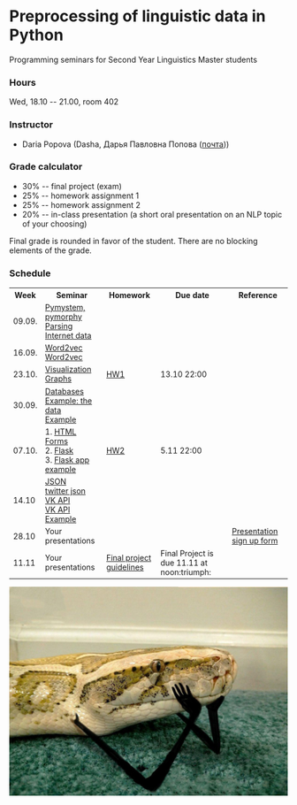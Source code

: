 # Preprocessing of linguistic data in Python

Programming seminars for Second Year Linguistics Master students

### Hours

Wed, 18.10 -- 21.00, room 402

### Instructor
* Daria Popova (Dasha, Дарья Павловна Попова ([почта](mailto:daschapopowa@gmail.com)))

### Grade calculator
* 30% -- final project (exam)
* 25% -- homework assignment 1
* 25% -- homework assignment 2
* 20% -- in-class presentation (a short oral presentation on an NLP topic of your choosing)

Final grade is rounded in favor of the student. There are no blocking elements of the grade.

### Schedule
<table>
  <tr>
    <th>Week</th>
    <th>Seminar</th>
    <th>Homework</th>
    <th>Due date</th>
    <th>Reference</th>
  </tr>
   <tr>
    <td>09.09.</td>
    <td><a href="./PPSem1.ipynb">Pymystem, pymorphy</a><br>
    <a href="./PPSem2.ipynb">Parsing Internet data</a></td>
    <td></td>
    <td></td>
    <td>
    </td>
  </tr>
  <tr>
    <td>16.09.</td>
    <td><a href="./Word2vec(2).md">Word2vec</a><br>
      <a href="./Word2vec(2).ipynb">Word2vec</a>
    </td>
    <td></td>
    <td></td>
    <td>
    </td>
  </tr>
    <td>23.10.</td>
    <td><a href="./PPVisualization.ipynb">Visualization</a><br>
      <a href="./Networkx(1).ipynb">Graphs</a></td>
    <td><a href="./HW1.md">HW1</a></td>
    <td>13.10 22:00</td>
    <td></td>
   </tr>
    <tr>
    <td>30.09.</td>
    <td><a href="./DataBases.ipynb">Databases</a><br>
      <a href="./nanai-vowels.csv">Example: the data</a><br>
  <a href="./dbexample(1).ipynb">Example</a></td>
    <td></td>
    <td></td>
    <td>
  </td>
  </tr>
    <tr>
    <td>07.10.</td>
    <td>
  1. <a href="./HTML-forms.md">HTML Forms</a><br>
      2. <a href="./PPFlask.ipynb">Flask</a><br>
      3. <a href="./FlaskExample.md">Flask app example</a><br>
  </td>
    <td> <a href="./PPHW2.md">HW2</a> </td>
    <td>5.11 22:00</td>
    <td></td>
  </tr>
    <tr>
    <td>14.10</td>
    <td><a href="./json_1.ipynb">JSON</a><br>
      <a href="./twitter.json">twitter json</a><br>
  <a href="./PP_VK_API.ipynb">VK API</a><br>
  <a href="./PP_VK_API_Example.ipynb">VK API Example</a></td>
    <td></td>
    <td></td>
  </tr>
    <tr>
    <td>28.10</td>
    <td>Your presentations
  </td>
    <td></td>
    <td></td>
    <td><a href="https://drive.google.com/file/d/10-Rw4QEe8Ntt9g2NW5YOnV9rMKvw69Y4/view?usp=sharing">Presentation sign up form</a></td>
  </tr>
  </tr>
    <tr>
    <td>11.11</td>
    <td>Your presentations</td>
    <td><a href="./FPG.md">Final project guidelines</a></td>
    <td>Final Project is due 11.11 at noon:triumph:</td>
    <td></td>
  </tr>
</table>

![](./python.jpg)
